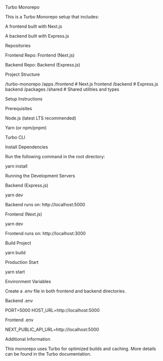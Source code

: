 Turbo Monorepo

This is a Turbo Monorepo setup that includes:

A frontend built with Next.js

A backend built with Express.js

Repositories

Frontend Repo: Frontend (Next.js)

Backend Repo: Backend (Express.js)

Project Structure

/turbo-monorepo
  /apps
    /frontend   # Next.js frontend
    /backend    # Express.js backend
  /packages
    /shared     # Shared utilities and types

Setup Instructions

Prerequisites

Node.js (latest LTS recommended)

Yarn (or npm/pnpm)

Turbo CLI

Install Dependencies

Run the following command in the root directory:

yarn install

Running the Development Servers

Backend (Express.js)

yarn dev

Backend runs on: http://localhost:5000

Frontend (Next.js)

yarn dev

Frontend runs on: http://localhost:3000

Build Project

yarn build

Production Start

yarn start

Environment Variables

Create a .env file in both frontend and backend directories.

Backend .env

PORT=5000
HOST_URL=http://localhost:5000

Frontend .env

NEXT_PUBLIC_API_URL=http://localhost:5000

Additional Information

This monorepo uses Turbo for optimized builds and caching. More details can be found in the Turbo documentation.
